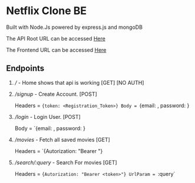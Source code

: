 # Netflix Clone BE

Built with Node.Js powered by express.js and mongoDB

The API Root URL can be accessed [Here](https://netflix-clone-be.herokuapp.com/)

The Frontend URL can be accessed [Here](http://miravicson-netflix.netlify.com)



## Endpoints

1. */* - Home shows that api is working [GET] [NO AUTH]
2. */signup* - Create Account. [POST]  

    Headers = `{token: <Registration_Token>}
    Body = `{email: <Email>, password: <Password>}  
3. */login* - Login User. [POST] 

    Body = `{email: <Email>, password: <Password>}
4. */movies* - Fetch all saved movies [GET]
   
   Headers = `{Autorization: "Bearer <token>"}

5. */search/:query* - Search For movies [GET]
   
   Headers = `{Autorization: "Bearer <token>"}
   UrlParam = `:query`
   